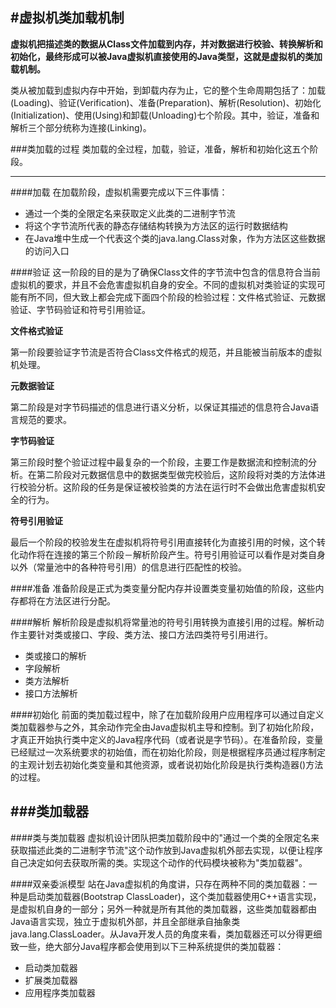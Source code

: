 #虚拟机类加载机制
---
**虚拟机把描述类的数据从Class文件加载到内存，并对数据进行校验、转换解析和初始化，最终形成可以被Java虚拟机直接使用的Java类型，这就是虚拟机的类加载机制。**

类从被加载到虚拟内存中开始，到卸载内存为止，它的整个生命周期包括了：加载(Loading)、验证(Verification)、准备(Preparation)、解析(Resolution)、初始化(Initialization)、使用(Using)和卸载(Unloading)七个阶段。其中，验证，准备和解析三个部分统称为连接(Linking)。

###类加载的过程
类加载的全过程，加载，验证，准备，解析和初始化这五个阶段。

---

####加载
在加载阶段，虚拟机需要完成以下三件事情：

* 通过一个类的全限定名来获取定义此类的二进制字节流
* 将这个字节流所代表的静态存储结构转换为方法区的运行时数据结构
* 在Java堆中生成一个代表这个类的java.lang.Class对象，作为方法区这些数据的访问入口

####验证
这一阶段的目的是为了确保Class文件的字节流中包含的信息符合当前虚拟机的要求，并且不会危害虚拟机自身的安全。不同的虚拟机对类验证的实现可能有所不同，但大致上都会完成下面四个阶段的检验过程：文件格式验证、元数据验证、字节码验证和符号引用验证。

**文件格式验证**

第一阶段要验证字节流是否符合Class文件格式的规范，并且能被当前版本的虚拟机处理。

**元数据验证**

第二阶段是对字节码描述的信息进行语义分析，以保证其描述的信息符合Java语言规范的要求。

**字节码验证**

第三阶段时整个验证过程中最复杂的一个阶段，主要工作是数据流和控制流的分析。在第二阶段对元数据信息中的数据类型做完校验后，这阶段将对类的方法体进行校验分析。这阶段的任务是保证被校验类的方法在运行时不会做出危害虚拟机安全的行为。

**符号引用验证**

最后一个阶段的校验发生在虚拟机将符号引用直接转化为直接引用的时候，这个转化动作将在连接的第三个阶段－解析阶段产生。符号引用验证可以看作是对类自身以外（常量池中的各种符号引用）的信息进行匹配性的校验。

####准备
准备阶段是正式为类变量分配内存并设置类变量初始值的阶段，这些内存都将在方法区进行分配。

####解析
解析阶段是虚拟机将常量池的符号引用转换为直接引用的过程。解析动作主要针对类或接口、字段、类方法、接口方法四类符号引用进行。

* 类或接口的解析
* 字段解析
* 类方法解析
* 接口方法解析

####初始化
前面的类加载过程中，除了在加载阶段用户应用程序可以通过自定义类加载器参与之外，其余动作完全由Java虚拟机主导和控制。到了初始化阶段，才真正开始执行类中定义的Java程序代码（或者说是字节码）。在准备阶段，变量已经赋过一次系统要求的初始值，而在初始化阶段，则是根据程序员通过程序制定的主观计划去初始化类变量和其他资源，或者说初始化阶段是执行类构造器<clinit>()方法的过程。

###类加载器
---
####类与类加载器
虚拟机设计团队把类加载阶段中的"通过一个类的全限定名来获取描述此类的二进制字节流"这个动作放到Java虚拟机外部去实现，以便让程序自己决定如何去获取所需的类。实现这个动作的代码模块被称为"类加载器"。

####双亲委派模型
站在Java虚拟机的角度讲，只存在两种不同的类加载器：一种是启动类加载器(Bootstrap ClassLoader)，这个类加载器使用C++语言实现，是虚拟机自身的一部分；另外一种就是所有其他的类加载器，这些类加载器都由Java语言实现，独立于虚拟机外部，并且全部继承自抽象类java.lang.ClassLoader。从Java开发人员的角度来看，类加载器还可以分得更细致一些，绝大部分Java程序都会使用到以下三种系统提供的类加载器：

* 启动类加载器
* 扩展类加载器
* 应用程序类加载器



